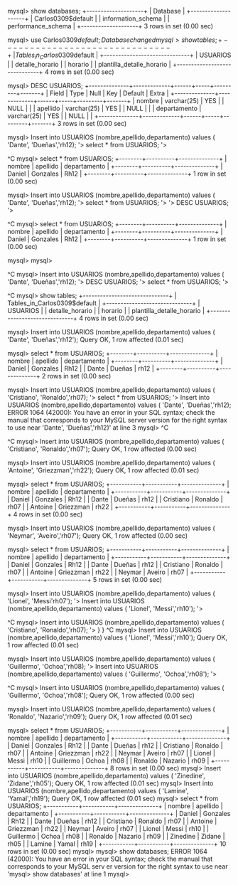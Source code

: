mysql> show databases;
+--------------------+
| Database           |
+--------------------+
| Carlos0309$default |
| information_schema |
| performance_schema |
+--------------------+
3 rows in set (0.00 sec)

mysql> use Carlos0309$default;
Database changed
mysql> show tables;
+------------------------------+
| Tables_in_Carlos0309$default |
+------------------------------+
| USUARIOS                     |
| detalle_horario              |
| horario                      |
| plantilla_detalle_horario    |
+------------------------------+
4 rows in set (0.00 sec)

mysql> DESC USUARIOS;
+--------------+-------------+------+-----+---------+-------+
| Field        | Type        | Null | Key | Default | Extra |
+--------------+-------------+------+-----+---------+-------+
| nombre       | varchar(25) | YES  |     | NULL    |       |
| apellido     | varchar(25) | YES  |     | NULL    |       |
| departamento | varchar(25) | YES  |     | NULL    |       |
+--------------+-------------+------+-----+---------+-------+
3 rows in set (0.00 sec)

mysql> Insert  into USUARIOS (nombre,apellido,departamento) values ( 'Dante', 'Dueñas','rh12);
    '> select * from USUARIOS;
    '> 

^C
mysql> select * from USUARIOS;
+--------+----------+--------------+
| nombre | apellido | departamento |
+--------+----------+--------------+
| Daniel | Gonzales | Rh12         |
+--------+----------+--------------+
1 row in set (0.00 sec)

mysql> Insert  into USUARIOS (nombre,apellido,departamento) values ( 'Dante', 'Dueñas','rh12);
    '> select * from USUARIOS;
    '> 
    '> DESC USUARIOS;
    '> 

^C
mysql> select * from USUARIOS;
+--------+----------+--------------+
| nombre | apellido | departamento |
+--------+----------+--------------+
| Daniel | Gonzales | Rh12         |
+--------+----------+--------------+
1 row in set (0.00 sec)

mysql> 
mysql> 

^C
mysql> Insert  into USUARIOS (nombre,apellido,departamento) values ( 'Dante', 'Dueñas','rh12);
    '> DESC USUARIOS;
    '> select * from USUARIOS;
    '> 

^C
mysql> show tables;
+------------------------------+
| Tables_in_Carlos0309$default |
+------------------------------+
| USUARIOS                     |
| detalle_horario              |
| horario                      |
| plantilla_detalle_horario    |
+------------------------------+
4 rows in set (0.00 sec)

mysql> Insert  into USUARIOS (nombre,apellido,departamento) values ( 'Dante', 'Dueñas','rh12');
Query OK, 1 row affected (0.01 sec)

mysql> select * from USUARIOS;
+--------+----------+--------------+
| nombre | apellido | departamento |
+--------+----------+--------------+
| Daniel | Gonzales | Rh12         |
| Dante  | Dueñas   | rh12         |
+--------+----------+--------------+
2 rows in set (0.00 sec)

mysql> Insert  into USUARIOS (nombre,apellido,departamento) values ( 'Cristiano', 'Ronaldo','rh07);
    '> select * from USUARIOS;
    '> Insert  into USUARIOS (nombre,apellido,departamento) values ( 'Dante', 'Dueñas','rh12);
ERROR 1064 (42000): You have an error in your SQL syntax; check the manual that corresponds to your MySQL server version for the right syntax to use near 'Dante', 'Dueñas','rh12)' at line 3
mysql> ^C

^C
mysql>  Insert  into USUARIOS (nombre,apellido,departamento) values ( 'Cristiano', 'Ronaldo','rh07');
Query OK, 1 row affected (0.00 sec)

mysql>  Insert  into USUARIOS (nombre,apellido,departamento) values ( 'Antoine', 'Griezzman','rh22');
Query OK, 1 row affected (0.01 sec)

mysql> select * from USUARIOS;
+-----------+-----------+--------------+
| nombre    | apellido  | departamento |
+-----------+-----------+--------------+
| Daniel    | Gonzales  | Rh12         |
| Dante     | Dueñas    | rh12         |
| Cristiano | Ronaldo   | rh07         |
| Antoine   | Griezzman | rh22         |
+-----------+-----------+--------------+
4 rows in set (0.00 sec)

mysql>  Insert  into USUARIOS (nombre,apellido,departamento) values ( 'Neymar', 'Aveiro','rh07');
Query OK, 1 row affected (0.00 sec)

mysql> select * from USUARIOS;
+-----------+-----------+--------------+
| nombre    | apellido  | departamento |
+-----------+-----------+--------------+
| Daniel    | Gonzales  | Rh12         |
| Dante     | Dueñas    | rh12         |
| Cristiano | Ronaldo   | rh07         |
| Antoine   | Griezzman | rh22         |
| Neymar    | Aveiro    | rh07         |
+-----------+-----------+--------------+
5 rows in set (0.00 sec)

mysql>  Insert  into USUARIOS (nombre,apellido,departamento) values ( 'Lionel', 'Messi'rh07');
    '>  Insert  into USUARIOS (nombre,apellido,departamento) values ( 'Lionel', 'Messi','rh10');
    '>  

^C
mysql>  Insert  into USUARIOS (nombre,apellido,departamento) values ( 'Cristiano', 'Ronaldo','rh07);
    '> }
}
^C
mysql>  Insert  into USUARIOS (nombre,apellido,departamento) values ( 'Lionel', 'Messi','rh10');
Query OK, 1 row affected (0.01 sec)

mysql>  Insert  into USUARIOS (nombre,apellido,departamento) values ( 'Guillermo', 'Ochoa','rh08);
    '> Insert  into USUARIOS (nombre,apellido,departamento) values ( 'Guillermo', 'Ochoa','rh08');
    '> 

^C
mysql> Insert  into USUARIOS (nombre,apellido,departamento) values ( 'Guillermo', 'Ochoa','rh08');
Query OK, 1 row affected (0.00 sec)

mysql> Insert  into USUARIOS (nombre,apellido,departamento) values ( 'Ronaldo', 'Nazario','rh09');
Query OK, 1 row affected (0.01 sec)

mysql> select * from USUARIOS;
+-----------+-----------+--------------+
| nombre    | apellido  | departamento |
+-----------+-----------+--------------+
| Daniel    | Gonzales  | Rh12         |
| Dante     | Dueñas    | rh12         |
| Cristiano | Ronaldo   | rh07         |
| Antoine   | Griezzman | rh22         |
| Neymar    | Aveiro    | rh07         |
| Lionel    | Messi     | rh10         |
| Guillermo | Ochoa     | rh08         |
| Ronaldo   | Nazario   | rh09         |
+-----------+-----------+--------------+
8 rows in set (0.00 sec)
mysql> Insert  into USUARIOS (nombre,apellido,departamento) values ( 'Zinedine', 'Zidane','rh05');
Query OK, 1 row affected (0.01 sec)
mysql> Insert  into USUARIOS (nombre,apellido,departamento) values ( 'Lamine', 'Yamal','rh19');
Query OK, 1 row affected (0.01 sec)
mysql> select * from USUARIOS;
+-----------+-----------+--------------+
| nombre    | apellido  | departamento |
+-----------+-----------+--------------+
| Daniel    | Gonzales  | Rh12         |
| Dante     | Dueñas    | rh12         |
| Cristiano | Ronaldo   | rh07         |
| Antoine   | Griezzman | rh22         |
| Neymar    | Aveiro    | rh07         |
| Lionel    | Messi     | rh10         |
| Guillermo | Ochoa     | rh08         |
| Ronaldo   | Nazario   | rh09         |
| Zinedine  | Zidane    | rh05         |
| Lamine    | Yamal     | rh19         |
+-----------+-----------+--------------+
10 rows in set (0.00 sec)
mysql> mysql> show databases;
ERROR 1064 (42000): You have an error in your SQL syntax; check the manual that corresponds to your MySQL serv
er version for the right syntax to use near 'mysql> show databases' at line 1
mysql> 
